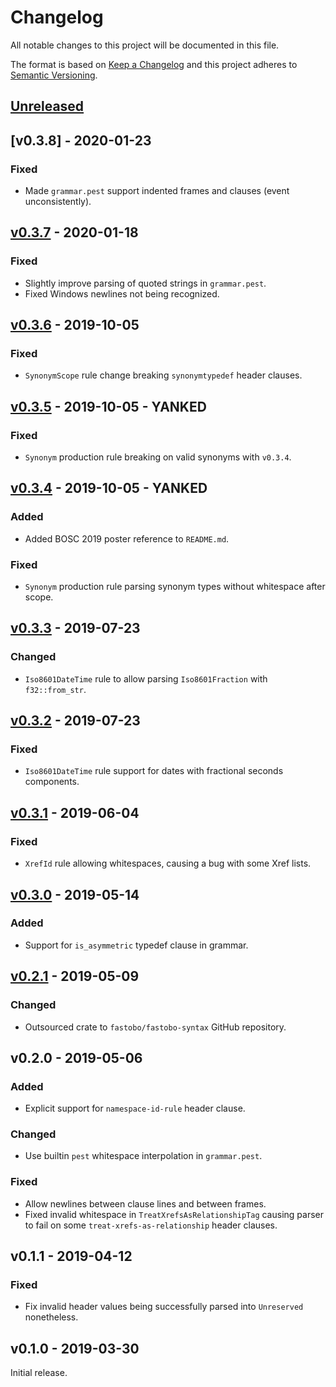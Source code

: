 # Changelog
All notable changes to this project will be documented in this file.

The format is based on [Keep a Changelog](http://keepachangelog.com/en/1.0.0/)
and this project adheres to [Semantic Versioning](http://semver.org/spec/v2.0.0.html).


## [Unreleased]

[Unreleased]: https://github.com/fastobo/fastobo-syntax/compare/v0.3.8...HEAD


## [v0.3.8] - 2020-01-23

[v0.3.7]: https://github.com/fastobo/fastobo-syntax/compare/v0.3.7...v0.3.8

### Fixed
- Made `grammar.pest` support indented frames and clauses (event unconsistently).


## [v0.3.7] - 2020-01-18

[v0.3.7]: https://github.com/fastobo/fastobo-syntax/compare/v0.3.6...v0.3.7

### Fixed
- Slightly improve parsing of quoted strings in `grammar.pest`.
- Fixed Windows newlines not being recognized.


## [v0.3.6] - 2019-10-05

[v0.3.6]: https://github.com/fastobo/fastobo-syntax/compare/v0.3.5...v0.3.6

### Fixed
- `SynonymScope` rule change breaking `synonymtypedef` header clauses.


## [v0.3.5] - 2019-10-05 - **YANKED**

[v0.3.5]: https://github.com/fastobo/fastobo-syntax/compare/v0.3.4...v0.3.5

### Fixed
- `Synonym` production rule breaking on valid synonyms with `v0.3.4`.


## [v0.3.4] - 2019-10-05 - **YANKED**

[v0.3.4]: https://github.com/fastobo/fastobo-syntax/compare/v0.3.3...v0.3.4

### Added
- Added BOSC 2019 poster reference to `README.md`.

### Fixed
- `Synonym` production rule parsing synonym types without whitespace after scope.


## [v0.3.3] - 2019-07-23

[v0.3.3]: https://github.com/fastobo/fastobo-syntax/compare/v0.3.2...v0.3.3

### Changed
- `Iso8601DateTime` rule to allow parsing `Iso8601Fraction` with `f32::from_str`.


## [v0.3.2] - 2019-07-23

[v0.3.2]: https://github.com/fastobo/fastobo-syntax/compare/v0.3.1...v0.3.2

### Fixed
- `Iso8601DateTime` rule support for dates with fractional seconds components.


## [v0.3.1] - 2019-06-04

[v0.3.1]: https://github.com/fastobo/fastobo-syntax/compare/v0.3.0...v0.3.1

### Fixed
- `XrefId` rule allowing whitespaces, causing a bug with some Xref lists.


## [v0.3.0] - 2019-05-14

[v0.3.0]: https://github.com/fastobo/fastobo-syntax/compare/v0.2.1...v0.3.0

### Added
- Support for `is_asymmetric` typedef clause in grammar.


## [v0.2.1] - 2019-05-09

[v0.2.1]: https://github.com/fastobo/fastobo-syntax/compare/43b728e...v0.2.1

### Changed
- Outsourced crate to `fastobo/fastobo-syntax` GitHub repository.


## v0.2.0 - 2019-05-06

### Added
- Explicit support for `namespace-id-rule` header clause.

### Changed
- Use builtin `pest` whitespace interpolation in `grammar.pest`.

### Fixed
- Allow newlines between clause lines and between frames.
- Fixed invalid whitespace in `TreatXrefsAsRelationshipTag` causing parser to fail
  on some `treat-xrefs-as-relationship` header clauses.


## v0.1.1 - 2019-04-12

### Fixed
- Fix invalid header values being successfully parsed into `Unreserved` nonetheless.


## v0.1.0 - 2019-03-30

Initial release.

